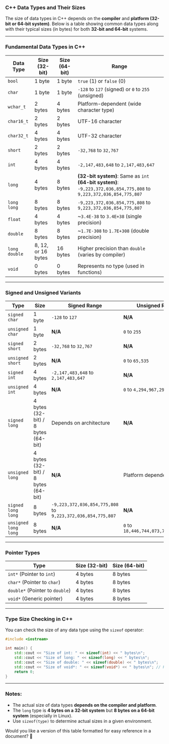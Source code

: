 ### **C++ Data Types and Their Sizes**
The size of data types in C++ depends on the **compiler** and **platform (32-bit or 64-bit system)**. Below is a table showing common data types along with their typical sizes (in bytes) for both **32-bit and 64-bit** systems.

---

### **Fundamental Data Types in C++**
| **Data Type** | **Size (32-bit)** | **Size (64-bit)** | **Range** |
|-------------|------------|------------|--------------------------------------------------|
| `bool` | 1 byte | 1 byte | `true` (1) or `false` (0) |
| `char` | 1 byte | 1 byte | `-128` to `127` (signed) or `0` to `255` (unsigned) |
| `wchar_t` | 2 bytes | 4 bytes | Platform-dependent (wide character type) |
| `char16_t` | 2 bytes | 2 bytes | UTF-16 character |
| `char32_t` | 4 bytes | 4 bytes | UTF-32 character |
| `short` | 2 bytes | 2 bytes | `-32,768` to `32,767` |
| `int` | 4 bytes | 4 bytes | `-2,147,483,648` to `2,147,483,647` |
| `long` | 4 bytes | 8 bytes | **(32-bit system)**: Same as `int` <br> **(64-bit system)**: `-9,223,372,036,854,775,808` to `9,223,372,036,854,775,807` |
| `long long` | 8 bytes | 8 bytes | `-9,223,372,036,854,775,808` to `9,223,372,036,854,775,807` |
| `float` | 4 bytes | 4 bytes | ~`3.4E-38` to `3.4E+38` (single precision) |
| `double` | 8 bytes | 8 bytes | ~`1.7E-308` to `1.7E+308` (double precision) |
| `long double` | 8, 12, or 16 bytes | 16 bytes | Higher precision than `double` (varies by compiler) |
| `void` | 0 bytes | 0 bytes | Represents no type (used in functions) |

---

### **Signed and Unsigned Variants**
| **Type** | **Size** | **Signed Range** | **Unsigned Range** |
|---------|---------|----------------|----------------|
| `signed char` | 1 byte | `-128` to `127` | **N/A** |
| `unsigned char` | 1 byte | **N/A** | `0` to `255` |
| `signed short` | 2 bytes | `-32,768` to `32,767` | **N/A** |
| `unsigned short` | 2 bytes | **N/A** | `0` to `65,535` |
| `signed int` | 4 bytes | `-2,147,483,648` to `2,147,483,647` | **N/A** |
| `unsigned int` | 4 bytes | **N/A** | `0` to `4,294,967,295` |
| `signed long` | 4 bytes (32-bit) / 8 bytes (64-bit) | Depends on architecture | **N/A** |
| `unsigned long` | 4 bytes (32-bit) / 8 bytes (64-bit) | **N/A** | Platform dependent |
| `signed long long` | 8 bytes | `-9,223,372,036,854,775,808` to `9,223,372,036,854,775,807` | **N/A** |
| `unsigned long long` | 8 bytes | **N/A** | `0` to `18,446,744,073,709,551,615` |

---

### **Pointer Types**
| **Type** | **Size (32-bit)** | **Size (64-bit)** |
|---------|------------|------------|
| `int*` (Pointer to `int`) | 4 bytes | 8 bytes |
| `char*` (Pointer to `char`) | 4 bytes | 8 bytes |
| `double*` (Pointer to `double`) | 4 bytes | 8 bytes |
| `void*` (Generic pointer) | 4 bytes | 8 bytes |

---

### **Type Size Checking in C++**
You can check the size of any data type using the `sizeof` operator:

```cpp
#include <iostream>

int main() {
    std::cout << "Size of int: " << sizeof(int) << " bytes\n";
    std::cout << "Size of long: " << sizeof(long) << " bytes\n";
    std::cout << "Size of double: " << sizeof(double) << " bytes\n";
    std::cout << "Size of void*: " << sizeof(void*) << " bytes\n"; // Pointer size depends on system
    return 0;
}
```

---

### **Notes:**
- The actual size of data types **depends on the compiler and platform**.
- The `long` type is **4 bytes on a 32-bit system** but **8 bytes on a 64-bit system** (especially in Linux).
- Use `sizeof(type)` to determine actual sizes in a given environment.

Would you like a version of this table formatted for easy reference in a document? 🚀
